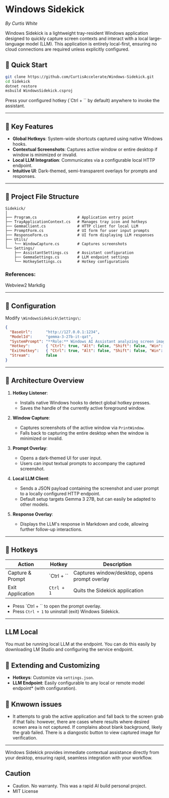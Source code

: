 # Windows Sidekick

*By Curtis White*

Windows Sidekick is a lightweight tray-resident Windows application designed to quickly capture screen contexts and interact with a local large-language model (LLM). This application is entirely local-first, ensuring no cloud connections are required unless explicitly configured.

## 🚀 Quick Start

```bash
git clone https://github.com/CurtisAccelerate/Windows-Sidekick.git
cd Sidekick
dotnet restore
msbuild WindowsSidekick.csproj
```


Press your configured hotkey (`Ctrl + `` by default) anywhere to invoke the assistant.

---

## 📌 Key Features

- **Global Hotkeys**: System-wide shortcuts captured using native Windows hooks.
- **Contextual Screenshots**: Captures active window or entire desktop if window is minimized or invalid.
- **Local LLM Integration**: Communicates via a configurable local HTTP endpoint.
- **Intuitive UI**: Dark-themed, semi-transparent overlays for prompts and responses.

---

## 📁 Project File Structure

```
Sidekick/
│
├── Program.cs                  # Application entry point
├── TrayApplicationContext.cs   # Manages tray icon and hotkeys
├── GemmaClient.cs              # HTTP client for local LLM
├── PromptForm.cs               # UI form for user input prompts
├── ResponseForm.cs             # UI form displaying LLM responses
├── Utils/
│   └── WindowCapture.cs        # Captures screenshots
└── Settings/
    ├── AssistantSettings.cs    # Assistant configuration
    ├── GemmaSettings.cs        # LLM endpoint settings
    └── HotkeySettings.cs       # Hotkey configurations
```

### References:

Webview2
Markdig


---

## 🔧 Configuration

Modify `\WindowsSidekick\Settings\`:

```json
{
  "BaseUrl":      "http://127.0.0.1:1234",
  "ModelId":      "gemma-3-27b-it-qat",
  "SystemPrompt": "**Role:** Windows AI Assistant analyzing screen image & optional user text.\n**Instructions:**\n1. Carefully analyze image for context (app, state).\n2. If user text: Read carefully the ask and use the image context to help answer the question if relevant.\n3. If no text & image has errors: Explain error & suggest fix.\n\nProvide a helpful answer and then emit all commands/code/actions in a code block.\n**Requirement:** ALL commands/code/actions MUST be in ```markdown blocks```. BE CONCISE",
  "Hotkey":       { "Ctrl": true, "Alt": false, "Shift": false, "Win": false, "Key": "Oem3" },
  "ExitHotkey":   { "Ctrl": true, "Alt": false, "Shift": false, "Win": false, "Key": "D1" },
  "Stream":       false
}
```

---

## 📌 Architecture Overview

1. **Hotkey Listener**:

   - Installs native Windows hooks to detect global hotkey presses.
   - Saves the handle of the currently active foreground window.

2. **Window Capture**:

   - Captures screenshots of the active window via `PrintWindow`.
   - Falls back to capturing the entire desktop when the window is minimized or invalid.

3. **Prompt Overlay**:

   - Opens a dark-themed UI for user input.
   - Users can input textual prompts to accompany the captured screenshot.

4. **Local LLM Client**:

   - Sends a JSON payload containing the screenshot and user prompt to a locally configured HTTP endpoint.
   - Default setup targets Gemma 3 27B, but can easily be adapted to other models.

5. **Response Overlay**:

   - Displays the LLM's response in Markdown and code, allowing further follow-up interactions.

---

## 📢 Hotkeys

| Action           | Hotkey     | Description                                   |
| ---------------- | ---------- | --------------------------------------------- |
| Capture & Prompt | `Ctrl + `` | Captures window/desktop, opens prompt overlay |
| Exit Application | `Ctrl + 1` | Quits the Sidekick application                |

- Press `Ctrl + `` to open the prompt overlay.
- Press `Ctrl + 1` to uninstall (exit) Windows Sidekick.

---

## LLM Local

You must be running local LLM at the endpoint. You can do this easily by downloading LM Studio and configuring the service endpoint.

## 📌 Extending and Customizing

- **Hotkeys**: Customize via `settings.json`.
- **LLM Endpoint**: Easily configurable to any local or remote model endpoint* (with configuration).


## 📌 Knwown issues
- It attempts to grab the active application and fall back to the screen grab if that fails: however, there are cases where results where desired screen area is not captured. If complains about blank background, likely the grab failed. There is a diangostic button to view captured image for verification.


---

Windows Sidekick provides immediate contextual assistance directly from your desktop, ensuring rapid, seamless integration with your workflow.

##  Caution
- Caution. No warranty. This was a rapid AI build personal project.
- MIT License
